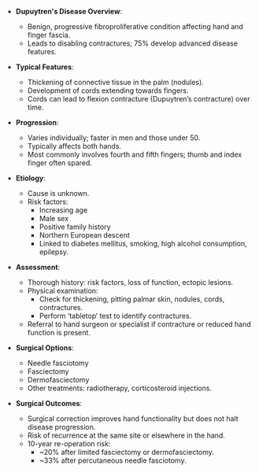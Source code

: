 - **Dupuytren's Disease Overview**: 
  - Benign, progressive fibroproliferative condition affecting hand and finger fascia.
  - Leads to disabling contractures; 75% develop advanced disease features.

- **Typical Features**:
  - Thickening of connective tissue in the palm (nodules).
  - Development of cords extending towards fingers.
  - Cords can lead to flexion contracture (Dupuytren’s contracture) over time.

- **Progression**:
  - Varies individually; faster in men and those under 50.
  - Typically affects both hands.
  - Most commonly involves fourth and fifth fingers; thumb and index finger often spared.

- **Etiology**:
  - Cause is unknown.
  - Risk factors: 
    - Increasing age
    - Male sex
    - Positive family history
    - Northern European descent
    - Linked to diabetes mellitus, smoking, high alcohol consumption, epilepsy.

- **Assessment**:
  - Thorough history: risk factors, loss of function, ectopic lesions.
  - Physical examination: 
    - Check for thickening, pitting palmar skin, nodules, cords, contractures.
    - Perform ‘tabletop’ test to identify contractures.
  - Referral to hand surgeon or specialist if contracture or reduced hand function is present.

- **Surgical Options**:
  - Needle fasciotomy
  - Fasciectomy
  - Dermofasciectomy
  - Other treatments: radiotherapy, corticosteroid injections.
  
- **Surgical Outcomes**:
  - Surgical correction improves hand functionality but does not halt disease progression.
  - Risk of recurrence at the same site or elsewhere in the hand.
  - 10-year re-operation risk:
    - ~20% after limited fasciectomy or dermofasciectomy.
    - ~33% after percutaneous needle fasciotomy.
